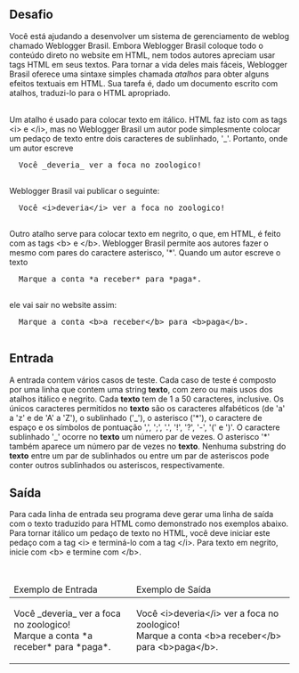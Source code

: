 <div><div>
<h2>Desafio</h2>

<p>Você está ajudando a desenvolver um sistema de gerenciamento de weblog chamado Weblogger Brasil. Embora Weblogger Brasil coloque todo o conteúdo direto no website em HTML, nem todos autores apreciam usar tags HTML em seus textos. Para tornar a vida deles mais fáceis, Weblogger Brasil oferece uma sintaxe simples chamada <em>atalhos</em> para obter alguns efeitos textuais em HTML. Sua tarefa é, dado um documento escrito com atalhos, traduzi-lo para o HTML apropriado.</p>

<p><br>
Um atalho é usado para colocar texto em itálico. HTML faz isto com as tags &lt;i&gt; e &lt;/i&gt;, mas no Weblogger Brasil um autor pode simplesmente colocar um pedaço de texto entre dois caracteres de sublinhado, '_'. Portanto, onde um autor escreve</p>

<pre>  Você _deveria_ ver a foca no zoologico!
                </pre>

<p>Weblogger Brasil vai publicar o seguinte:</p>

<pre>  Você &lt;i&gt;deveria&lt;/i&gt; ver a foca no zoologico!
                </pre>

<p>Outro atalho serve para colocar texto em negrito, o que, em HTML, é feito com as tags &lt;b&gt; e &lt;/b&gt;. Weblogger Brasil permite aos autores fazer o mesmo com pares do caractere asterisco, '*'. Quando um autor escreve o texto</p>

<pre>  Marque a conta *a receber* para *paga*.
                </pre>

<p>ele vai sair no website assim:</p>

<pre>  Marque a conta &lt;b&gt;a receber&lt;/b&gt; para &lt;b&gt;paga&lt;/b&gt;.
                </pre>
</div>

<h2>Entrada</h2>

<div>
<p>A entrada contem vários casos de teste. Cada caso de teste é composto por uma linha que contem uma string <strong>texto</strong>, com zero ou mais usos dos atalhos itálico e negrito. Cada <strong>texto</strong> tem de 1 a 50 caracteres, inclusive. Os únicos caracteres permitidos no <strong>texto</strong> são os caracteres alfabéticos (de 'a' a 'z' e de 'A' a 'Z'), o sublinhado ('_'), o asterisco ('*'), o caractere de espaço e os símbolos de pontuação ',', ';', '.', '!', '?', '-', '(' e ')'. O caractere sublinhado '_' ocorre no <strong>texto</strong> um número par de vezes. O asterisco '*' também aparece um número par de vezes no <strong>texto</strong>. Nenhuma substring do <strong>texto</strong> entre um par de sublinhados ou entre um par de asteriscos pode conter outros sublinhados ou asteriscos, respectivamente.</p>
</div>

<h2>Saída</h2>

<div>
<p>Para cada linha de entrada seu programa deve gerar uma linha de saída com o texto traduzido para HTML como demonstrado nos exemplos abaixo. Para tornar itálico um pedaço de texto no HTML, você deve iniciar este pedaço com a tag &lt;i&gt; e terminá-lo com a tag &lt;/i&gt;. Para texto em negrito, inicie com &lt;b&gt; e termine com &lt;/b&gt;.</p>
</div>

<div>&nbsp;</div>

<table>
	<thead>
		<tr>
			<td>Exemplo de Entrada</td>
			<td>Exemplo de Saída</td>
		</tr>
	</thead>
	<tbody>
		<tr>
			<td>
			<p>Você _deveria_ ver a foca no zoologico!<br>
			Marque a conta *a receber* para *paga*.</p>
			</td>
			<td>
			<p>Você &lt;i&gt;deveria&lt;/i&gt; ver a foca no zoologico!<br>
			Marque a conta &lt;b&gt;a receber&lt;/b&gt; para &lt;b&gt;paga&lt;/b&gt;.</p>
			</td>
		</tr>
	</tbody>
</table>

<p>&nbsp;</p> <br><br></div>